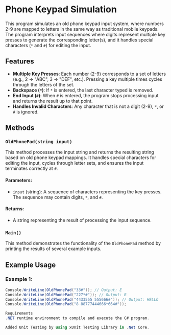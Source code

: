 # Phone Keypad Simulation

This program simulates an old phone keypad input system, where numbers 2-9 are mapped to letters in the same way as traditional mobile keypads. The program interprets input sequences where digits represent multiple key presses to generate the corresponding letter(s), and it handles special characters (`*` and `#`) for editing the input.

## Features
- **Multiple Key Presses**: Each number (2-9) corresponds to a set of letters (e.g., 2 -> "ABC", 3 -> "DEF", etc.). Pressing a key multiple times cycles through the letters of the set.
- **Backspace (`*`)**: If `*` is entered, the last character typed is removed.
- **End Input (`#`)**: When `#` is entered, the program stops processing input and returns the result up to that point.
- **Handles Invalid Characters**: Any character that is not a digit (2-9), `*`, or `#` is ignored.

## Methods

### `OldPhonePad(string input)`

This method processes the input string and returns the resulting string based on old phone keypad mappings. It handles special characters for editing the input, cycles through letter sets, and ensures the input terminates correctly at `#`.

#### Parameters:
- `input` (string): A sequence of characters representing the key presses. The sequence may contain digits, `*`, and `#`.

#### Returns:
- A string representing the result of processing the input sequence.

### `Main()`

This method demonstrates the functionality of the `OldPhonePad` method by printing the results of several example inputs.

## Example Usage

### Example 1:
```csharp
Console.WriteLine(OldPhonePad("33#")); // Output: E
Console.WriteLine(OldPhonePad("227*#")); // Output: B
Console.WriteLine(OldPhonePad("4433555 555666#")); // Output: HELLO
Console.WriteLine(OldPhonePad("8 88777444666*664#"));

Requirements
.NET runtime environment to compile and execute the C# program.

Added Unit Testing by using xUnit Testing Library in .Net Core.
